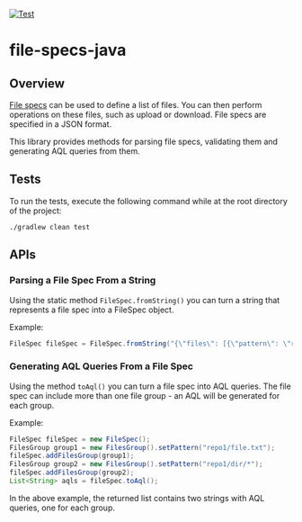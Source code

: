 [![Test](https://github.com/jfrog/file-specs-java/actions/workflows/test.yml/badge.svg)](https://github.com/jfrog/file-specs-java/actions/workflows/test.yml)

# file-specs-java

## Overview

[File specs](https://www.jfrog.com/confluence/display/JFROG/Using+File+Specs) can be used to define a list of files.
You can then perform operations on these files, such as upload or download.
File specs are specified in a JSON format.

This library provides methods for parsing file specs, validating them and generating AQL queries from them.

## Tests

To run the tests, execute the following command while at the root directory of the project:
```
./gradlew clean test
```

## APIs

### Parsing a File Spec From a String

Using the static method `FileSpec.fromString()` you can turn a string that represents a file spec into a FileSpec object.

Example:

```java
FileSpec fileSpec = FileSpec.fromString("{\"files\": [{\"pattern\": \"repo1/file.txt\"}]}");
```

### Generating AQL Queries From a File Spec

Using the method `toAql()` you can turn a file spec into AQL queries. The file spec can include more than one file group - an AQL will be generated for each group.

Example:

```java
FileSpec fileSpec = new FileSpec();
FilesGroup group1 = new FilesGroup().setPattern("repo1/file.txt");
fileSpec.addFilesGroup(group1);
FilesGroup group2 = new FilesGroup().setPattern("repo1/dir/*");
fileSpec.addFilesGroup(group2);
List<String> aqls = fileSpec.toAql();
```
In the above example, the returned list contains two strings with AQL queries, one for each group.
